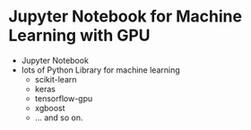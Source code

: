 # Jupyter Notebook for Machine Learning with GPU

* Jupyter Notebook
* lots of Python Library for machine learning
    - scikit-learn
    - keras
    - tensorflow-gpu
    - xgboost
    - ... and so on.
